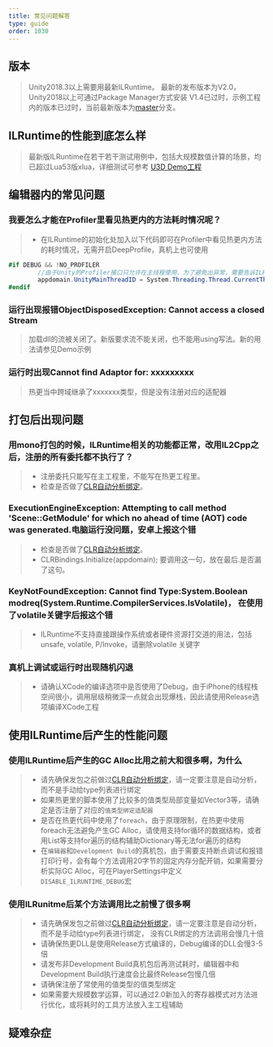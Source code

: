 ```yaml
---
title: 常见问题解答
type: guide
order: 1030
---
```


<!--参考链接-->  
[master]:https://github.com/Ourpalm/ILRuntime

[CLR自动分析绑定]:https://ourpalm.github.io/ILRuntime/public/v1/guide/bind.html
[U3D Demo工程]:https://github.com/Ourpalm/ILRuntimeU3D/
<!--参考链接-->  

## 版本

> Unity2018.3以上需要用最新ILRuntime。
> 最新的发布版本为V2.0，Unity2018以上可通过Package Manager方式安装
> V1.4已过时，示例工程内的版本已过时，当前最新版本为[master]分支。

## ILRuntime的性能到底怎么样

> 最新版ILRuntime在若干若干测试用例中，包括大规模数值计算的场景，均已超过Lua53版xlua，详细测试可参考 [U3D Demo工程]

## 编辑器内的常见问题

### 我要怎么才能在Profiler里看见热更内的方法耗时情况呢？

>- 在ILRuntime的初始化处加入以下代码即可在Profiler中看见热更内方法的耗时情况，无需开启DeepProfile，真机上也可使用
```csharp
#if DEBUG && !NO_PROFILER
        //由于Unity的Profiler接口只允许在主线程使用，为了避免出异常，需要告诉ILRuntime主线程的线程ID才能正确将函数运行耗时报告给Profiler
        appdomain.UnityMainThreadID = System.Threading.Thread.CurrentThread.ManagedThreadId;
#endif
```

### 运行出现报错ObjectDisposedException: Cannot access a closed Stream

> 加载dll的流被关闭了。新版要求流不能关闭，也不能用using写法。新的用法请参见Demo示例

### 运行时出现Cannot find Adaptor for: xxxxxxxxx
> 热更当中跨域继承了xxxxxxx类型，但是没有注册对应的适配器

## 打包后出现问题

### 用mono打包的时候，ILRuntime相关的功能都正常，改用IL2Cpp之后，注册的所有委托都不执行了？

>- 注册委托只能写在主工程里，不能写在热更工程里。
>- 检查是否做了[CLR自动分析绑定]。

### ExecutionEngineException: Attempting to call method 'Scene::GetModule' for which no ahead of time (AOT) code was generated.电脑运行没问题，安卓上报这个错 

>- 检查是否做了[CLR自动分析绑定]。
>- CLRBindings.Initialize(appdomain); 要调用这一句，放在最后.是否漏了这句。

### KeyNotFoundException: Cannot find Type:System.Boolean modreq(System.Runtime.CompilerServices.IsVolatile)， 在使用了volatile关键字后报这个错

>- ILRuntime不支持直接跟操作系统或者硬件资源打交道的用法，包括unsafe, volatile, P/Invoke，请删除volatile 关键字

### 真机上调试或运行时出现随机闪退
>- 请确认XCode的编译选项中是否使用了Debug，由于iPhone的线程栈空间很小，调用层级稍微深一点就会出现爆栈，因此请使用Release选项编译XCode工程

## 使用ILRuntime后产生的性能问题

### 使用ILRuntime后产生的GC Alloc比用之前大和很多啊，为什么
>- 请先确保发包之前做过[CLR自动分析绑定]，请一定要注意是自动分析，而不是手动给type列表进行绑定
>- 如果热更里的脚本使用了比较多的值类型局部变量如Vector3等，请确定是否注册了对应的`值类型绑定适配器`
>- 是否在热更代码中使用了`foreach`，由于原理限制，在热更中使用foreach无法避免产生GC Alloc，请使用支持for循环的数据结构，或者用List等支持for遍历的结构辅助Dictionary等无法for遍历的结构
>- 在`编辑器`和`Development Build`的真机包，由于需要支持断点调试和报错打印行号，会有每个方法调用20字节的固定内存分配开销，如果需要分析实际GC Alloc，可在PlayerSettings中定义`DISABLE_ILRUNTIME_DEBUG`宏

### 使用ILRunitme后某个方法调用比之前慢了很多啊
>- 请先确保发包之前做过[CLR自动分析绑定]，请一定要注意是自动分析，而不是手动给type列表进行绑定， 没有CLR绑定的方法调用会慢几十倍
>- 请确保热更DLL是使用Release方式编译的，Debug编译的DLL会慢3-5倍
>- 请发布非Development Build真机包后再测试耗时，编辑器中和Development Build执行速度会比最终Release包慢几倍
>- 请确保注册了常使用的值类型的值类型绑定
>- 如果需要大规模数学运算，可以通过2.0新加入的寄存器模式对方法进行优化，或将耗时的工具方法放入主工程辅助

## 疑难杂症




